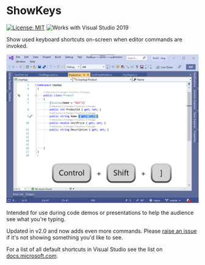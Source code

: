 # ShowKeys

[![License: MIT](https://img.shields.io/badge/License-MIT-green.svg)](LICENSE)
![Works with Visual Studio 2019](https://img.shields.io/static/v1.svg?label=VS&message=2019&color=5F2E96)

Show used keyboard shortcuts on-screen when editor commands are invoked.

![Example screenshot of shortcut being displayed](./Assets/example.png)

Intended for use during code demos or presentations to help the audience see what you're typing.

Updated in v2.0 and now adds even more commands.
Please [raise an issue](https://github.com/mrlacey/ShowKeys/issues/new) if it's not showing something you'd like to see.

For a list of all default shortcuts in Visual Studio see the list on [docs.microsoft.com](https://docs.microsoft.com/en-us/visualstudio/ide/default-keyboard-shortcuts-in-visual-studio?view=vs-2019).
